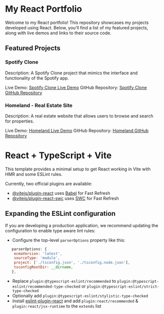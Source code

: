 # My React Portfolio

Welcome to my React portfolio! This repository showcases my projects developed using React. Below, you'll find a list of my featured projects, along with live demos and links to their source code.

## Featured Projects

### Spotify Clone
Description: A Spotify Clone project that mimics the interface and functionality of the Spotify app.

Live Demo: [Spotify Clone Live Demo](https://spotify-clone-rho-pearl.vercel.app/)
GitHub Repository: [Spotify Clone GitHub Repository](https://github.com/kieronthomas132/spotify_clone)

### Homeland - Real Estate Site
Description: A real estate website that allows users to browse and search for properties.

Live Demo: [Homeland Live Demo](https://homeland-real-estate-mu.vercel.app/)
GitHub Repository: [Homeland GitHub Repository](https://github.com/kieronthomas132/homeland)


# React + TypeScript + Vite

This template provides a minimal setup to get React working in Vite with HMR and some ESLint rules.

Currently, two official plugins are available:

- [@vitejs/plugin-react](https://github.com/vitejs/vite-plugin-react/blob/main/packages/plugin-react/README.md) uses [Babel](https://babeljs.io/) for Fast Refresh
- [@vitejs/plugin-react-swc](https://github.com/vitejs/vite-plugin-react-swc) uses [SWC](https://swc.rs/) for Fast Refresh

## Expanding the ESLint configuration

If you are developing a production application, we recommend updating the configuration to enable type aware lint rules:

- Configure the top-level `parserOptions` property like this:

```js
   parserOptions: {
    ecmaVersion: 'latest',
    sourceType: 'module',
    project: ['./tsconfig.json', './tsconfig.node.json'],
    tsconfigRootDir: __dirname,
   },
```

- Replace `plugin:@typescript-eslint/recommended` to `plugin:@typescript-eslint/recommended-type-checked` or `plugin:@typescript-eslint/strict-type-checked`
- Optionally add `plugin:@typescript-eslint/stylistic-type-checked`
- Install [eslint-plugin-react](https://github.com/jsx-eslint/eslint-plugin-react) and add `plugin:react/recommended` & `plugin:react/jsx-runtime` to the `extends` list
